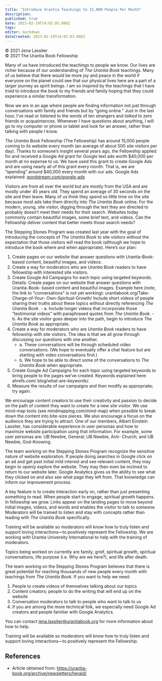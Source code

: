 ```yaml
---
title: "Introduce Urantia Teachings to 15,000 People Per Month"
description: 
published: true
date: 2023-02-19T14:02:03.086Z
tags: 
editor: markdown
dateCreated: 2023-02-19T14:02:03.086Z
---
```


<p class="v-card v-sheet theme--light grey lighten-3 px-2">© 2021 Jena Lassiter<br>© 2021 The Urantia Book Fellowship</p>

Many of us have introduced the teachings to people we know. Our lives are richer because of our understanding of _The Urantia Book_ teachings. Many of us believe that there would be more joy and peace in the world if everyone on the planet could see that our physical lives here are a part of a larger journey as spirit beings. I am so inspired by the teachings that I have tried to introduce the book to my friends and family hoping that they could experience a similar transformation. 

Now we are in an age where people are finding information not just through conversations with family and friends but by “going online.” Just in the last hour, I’ve read or listened to the words of ten strangers and _talked_ to zero friends or acquaintances. Whenever I have questions about anything, I will go to my computer or phone or tablet and look for an answer, rather than talking with people I know. 

_The Urantia Book_ Fellowship (The Fellowship) has around 15,000 people coming to its website every month (an average of about 500 site visitors per day). Thanks to someone’s insight several years ago, the Fellowship applied for and received a Google Ad grant for Google text ads worth $40,000 per month at no expense to us. We have used this grant to create Google Ads and are using nearly all of this grant every month. That is, we are “spending” around $40,000 every month with our ads. Google Ads explained: [wordstream.com/google-ads](https://www.wordstream.com/google-ads) 

Visitors are from all over the world but are mostly from the USA and are mostly under 45 years old. They spend an average of 30 seconds on the site and then leave. Many of us think they spend so little time on the site because most ads take them directly into _The Urantia Book_ online. For the modern, young, site visitor, digging through the text they are directed to probably doesn’t meet their needs for their search. Websites today commonly contain beautiful images, some brief text, and videos. Can the Fellowship deliver content that better meets those search needs? 

The Stepping Stones Program was created last year with the goal of introducing the concepts of _The Urantia Book_ to site visitors without the expectation that those visitors will read the book (although we hope to introduce the book where and when appropriate). Here’s our plan: 

1. Create pages on our website that answer questions with Urantia-Book- based content, beautiful images, and videos. 
2. Create a way for moderators who are _Urantia Book_ readers to have fellowship with interested site visitors. 
3. Create Google Ad Campaigns for each topic using targeted keywords. Details: Create pages on our website that answer questions with Urantia-Book- based content and beautiful images. Example here (note, the link to “conversations” is not yet working): urantiabook.org/Take-Charge-of-Your- Own-Spiritual-Growth/ Include short videos of people sharing their truths about these topics without directly referencing _The Urantia Book._ 
       - a. Include longer videos that incorporate those “testimonial videos” with paraphrased quotes from _The Urantia Book._ 
       - b. As the site visitor goes deeper into the path, begin to introduce _The Urantia Book_ as appropriate. 
4. Create a way for moderators who are _Urantia Book_ readers to have fellowship with site visitors. The idea is that we all grow through discussing our questions with one another. 
    - a. These conversations will be through scheduled video conversations. (We hope to eventually offer a chat feature but are starting with video conversations first.) 
    - b. We hope to be able to direct some of the conversations to _The Urantia Book_ when appropriate. 
5. Create Google Ad Campaigns for each topic using targeted keywords to bring people to the pages we’ve created. Keywords explained here: ahrefs.com/ blog/what-are-keywords/. 
6. Measure the results of our campaigns and then modify as appropriate; try again. 

We encourage content creators to use their creativity and passion to decide on the path of content they want to create for a new site visitor. We use mind-map tools (see mindmapping.com/mind-map) when possible to break down the content into bite-size pieces. We also encourage a focus on the audience they are trying to attract. One of our members, Albert Einstein Lassiter, has considerable experience in user personas and how to maximize website participation using that information. For example, some user personas are: UB Newbie, General; UB Newbie, Anti- Church; and UB Newbie, God-Knowing. 

The team working on the Stepping Stones Program recognize the sensitive nature of website exploration. If people doing searches in Google click on an ad and get past initial mild interest and see relevant content, they may begin to openly explore the website. They may then even be inclined to return to our website later. Google Analytics gives us the ability to see what they clicked on and also see what page they left from. That knowledge can inform our improvement process. 

A key feature is to create interaction early on, rather than just presenting something to read. When people start to engage, spiritual growth happens. In fellowship we grow. Links appear on the landing pages to move beyond initial images, videos, and words and enables the visitor to talk to someone. Moderators will be trained to listen and stay with concepts rather than leading with _The Urantia Book_ specifically. 

Training will be available so moderators will know how to truly listen and support loving interactions—to positively represent the Fellowship. We are working with Urantia University International to help with the training of moderators. 

Topics being worked on currently are family, grief, spiritual growth, spiritual conversations, life purpose (i.e. Why are we here?), and life after death. 

The team working on the Stepping Stones Program believes that there is great potential for reaching thousands of new people every month with teachings from _The Urantia Book_. If you want to help we need: 

1. People to create videos of themselves talking about our topics 
2. Content creators; people to do the writing that will end up on the website 
3. Conversation moderators to talk to people who want to talk to us 
4. If you are among the more technical folk, we especially need Google Ad creators and people familiar with Google Analytics. 

You can contact jena.lassiter@urantiabook.org for more information about how to help. 

Training will be available so moderators will know how to truly listen and support loving interactions—to positively represent the Fellowship. 

## References

- Article obtained from: https://urantia-book.org/archive/newsletters/herald/
